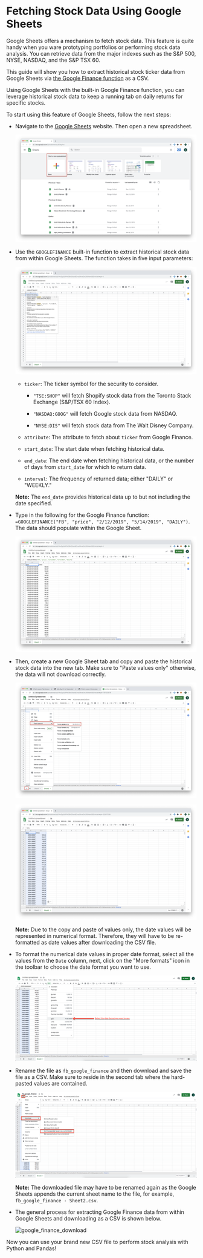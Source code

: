 # Fetching Stock Data Using Google Sheets

Google Sheets offers a mechanism to fetch stock data. This feature is quite handy when you ware prototyping portfolios or performing stock data analysis. You can retrieve data from the major indexes such as the S&P 500, NYSE, NASDAQ, and the S&P TSX 60.

This guide will show you how to extract historical stock ticker data from Google Sheets via [the Google Finance function](https://support.google.com/docs/answer/3093281) as a CSV.

Using Google Sheets with the built-in Google Finance function, you can leverage historical stock data to keep a running tab on daily returns for specific stocks.

To start using this feature of Google Sheets, follow the next steps:

* Navigate to the [Google Sheets](https://docs.google.com/spreadsheets/) website. Then open a new spreadsheet.

  ![new-google-sheet.png](Images/new-google-sheet.png)

* Use the `GOOGLEFINANCE` built-in function to extract historical stock data from within Google Sheets. The function takes in five input parameters:

  ![google-finance-sheet.png](Images/google-finance-sheet.png)

  * `ticker`: The ticker symbol for the security to consider.

    * `"TSE:SHOP"` will fetch Shopify stock data from the Toronto Stack Exchange (S&P/TSX 60 Index).

    * `"NASDAQ:GOOG"` will fetch Google stock data from NASDAQ.

    * `"NYSE:DIS"` will fetch stock data from The Walt Disney Company.

  * `attribute`: The attribute to fetch about `ticker` from Google Finance.

  * `start_date`: The start date when fetching historical data.

  * `end_date`: The end date when fetching historical data, or the number of days from `start_date` for which to return data.

  * `interval`: The frequency of returned data; either "DAILY" or "WEEKLY."

  **Note:** The `end_date` provides historical data up to but not including the date specified.

* Type in the following for the Google Finance function: `=GOOGLEFINANCE("FB", "price", "2/12/2019", "5/14/2019", "DAILY")`. The data should populate within the Google Sheet.

  ![fb-google-finance-extract](Images/fb-google-finance-extract.png)

* Then, create a new Google Sheet tab and copy and paste the historical stock data into the new tab. Make sure to "Paste values only" otherwise, the data will not download correctly.

  ![google-finance-copy-hard-paste](Images/google-finance-copy-hard-paste.png)

  ![google-finance-epoch-date](Images/google-finance-epoch-date.png)

  **Note:** Due to the copy and paste of values only, the date values will be represented in numerical format. Therefore, they will have to be re-formatted as date values after downloading the CSV file.

* To format the numerical date values in proper date format, select all the values from the `Date` column, next, click on the "More formats" icon in the toolbar to choose the date format you want to use.

  ![google_finance_date_format](Images/google_finance_date_format.png)

* Rename the file as `fb_google_finance` and then download and save the file as a CSV. Make sure to reside in the second tab where the hard-pasted values are contained.

  ![fb-google-finance-csv](Images/fb-google-finance-csv.png)

  **Note:** The downloaded file may have to be renamed again as the Google Sheets appends the current sheet name to the file, for example, `fb_google_finance - Sheet2.csv`.

* The general process for extracting Google Finance data from within Google Sheets and downloading as a CSV is shown below.

  ![google_finance_download](Images/google_finance_download.gif)

Now you can use your brand new CSV file to perform stock analysis with Python and Pandas!

